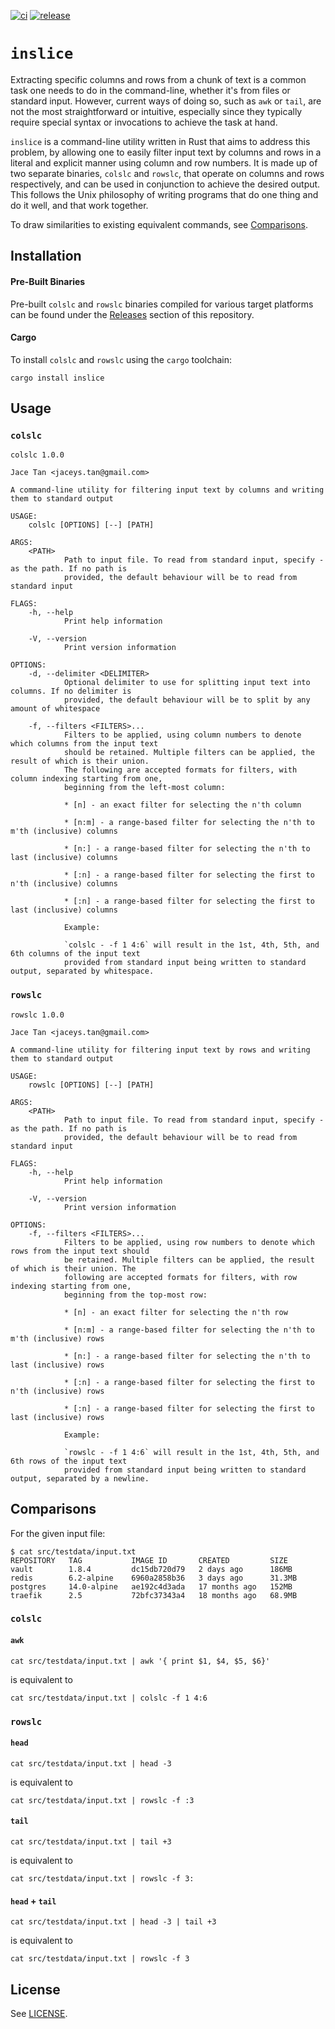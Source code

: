 [![ci](https://github.com/jace-ys/inslice/workflows/ci/badge.svg)](https://github.com/jace-ys/inslice/actions?query=workflow%3Aci)
[![release](https://github.com/jace-ys/inslice/workflows/release/badge.svg)](https://github.com/jace-ys/inslice/actions?query=workflow%3Arelease)

# `inslice`

Extracting specific columns and rows from a chunk of text is a common task one needs to do in the command-line, whether it's from files or standard input. However, current ways of doing so, such as `awk` or `tail`, are not the most straightforward or intuitive, especially since they typically require special syntax or invocations to achieve the task at hand.

`inslice` is a command-line utility written in Rust that aims to address this problem, by allowing one to easily filter input text by columns and rows in a literal and explicit manner using column and row numbers. It is made up of two separate binaries, `colslc` and `rowslc`, that operate on columns and rows respectively, and can be used in conjunction to achieve the desired output. This follows the Unix philosophy of writing programs that do one thing and do it well, and that work together.

To draw similarities to existing equivalent commands, see [Comparisons](#comparisons).

## Installation

#### Pre-Built Binaries

Pre-built `colslc` and `rowslc` binaries compiled for various target platforms can be found under the [Releases](https://github.com/jace-ys/inslice/releases) section of this repository.

#### Cargo

To install `colslc` and `rowslc` using the `cargo` toolchain:

```shell
cargo install inslice
```

## Usage

### `colslc`

```
colslc 1.0.0

Jace Tan <jaceys.tan@gmail.com>

A command-line utility for filtering input text by columns and writing them to standard output

USAGE:
    colslc [OPTIONS] [--] [PATH]

ARGS:
    <PATH>
            Path to input file. To read from standard input, specify - as the path. If no path is
            provided, the default behaviour will be to read from standard input

FLAGS:
    -h, --help
            Print help information

    -V, --version
            Print version information

OPTIONS:
    -d, --delimiter <DELIMITER>
            Optional delimiter to use for splitting input text into columns. If no delimiter is
            provided, the default behaviour will be to split by any amount of whitespace

    -f, --filters <FILTERS>...
            Filters to be applied, using column numbers to denote which columns from the input text
            should be retained. Multiple filters can be applied, the result of which is their union.
            The following are accepted formats for filters, with column indexing starting from one,
            beginning from the left-most column:
            
            * [n] - an exact filter for selecting the n'th column
            
            * [n:m] - a range-based filter for selecting the n'th to m'th (inclusive) columns
            
            * [n:] - a range-based filter for selecting the n'th to last (inclusive) columns
            
            * [:n] - a range-based filter for selecting the first to n'th (inclusive) columns
            
            * [:n] - a range-based filter for selecting the first to last (inclusive) columns
            
            Example:
            
            `colslc - -f 1 4:6` will result in the 1st, 4th, 5th, and 6th columns of the input text
            provided from standard input being written to standard output, separated by whitespace.
```

### `rowslc`

```
rowslc 1.0.0

Jace Tan <jaceys.tan@gmail.com>

A command-line utility for filtering input text by rows and writing them to standard output

USAGE:
    rowslc [OPTIONS] [--] [PATH]

ARGS:
    <PATH>
            Path to input file. To read from standard input, specify - as the path. If no path is
            provided, the default behaviour will be to read from standard input

FLAGS:
    -h, --help
            Print help information

    -V, --version
            Print version information

OPTIONS:
    -f, --filters <FILTERS>...
            Filters to be applied, using row numbers to denote which rows from the input text should
            be retained. Multiple filters can be applied, the result of which is their union. The
            following are accepted formats for filters, with row indexing starting from one,
            beginning from the top-most row:
            
            * [n] - an exact filter for selecting the n'th row
            
            * [n:m] - a range-based filter for selecting the n'th to m'th (inclusive) rows
            
            * [n:] - a range-based filter for selecting the n'th to last (inclusive) rows
            
            * [:n] - a range-based filter for selecting the first to n'th (inclusive) rows
            
            * [:n] - a range-based filter for selecting the first to last (inclusive) rows
            
            Example:
            
            `rowslc - -f 1 4:6` will result in the 1st, 4th, 5th, and 6th rows of the input text
            provided from standard input being written to standard output, separated by a newline.
```

## Comparisons

For the given input file:

```shell
$ cat src/testdata/input.txt
REPOSITORY   TAG           IMAGE ID       CREATED         SIZE
vault        1.8.4         dc15db720d79   2 days ago      186MB
redis        6.2-alpine    6960a2858b36   3 days ago      31.3MB
postgres     14.0-alpine   ae192c4d3ada   17 months ago   152MB
traefik      2.5           72bfc37343a4   18 months ago   68.9MB
```

### `colslc`

#### `awk`

```shell
cat src/testdata/input.txt | awk '{ print $1, $4, $5, $6}'
```

is equivalent to

```shell
cat src/testdata/input.txt | colslc -f 1 4:6
```

### `rowslc`

#### `head`

```shell
cat src/testdata/input.txt | head -3
```

is equivalent to 

```
cat src/testdata/input.txt | rowslc -f :3
```

#### `tail`

```shell
cat src/testdata/input.txt | tail +3
```

is equivalent to 

```
cat src/testdata/input.txt | rowslc -f 3:
```

#### `head` + `tail`

```shell
cat src/testdata/input.txt | head -3 | tail +3
```

is equivalent to 

```
cat src/testdata/input.txt | rowslc -f 3
```

## License

See [LICENSE](LICENSE).